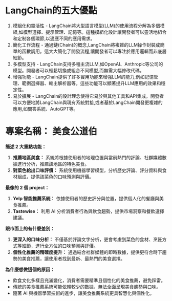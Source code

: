 # LangChain的五大優點

1. 模組化和靈活性 - LangChain將大型語言模型(LLM)的使用流程分解為多個模組,如模型選擇、提示管理、記憶等。這種模組化設計讓開發者可以靈活地組合和定制各個環節,以適應不同的應用需求。
2. 簡化工作流程 - 通過鏈(Chain)的概念,LangChain將複雜的LLM操作封裝成簡單的函數調用。這大大簡化了開發流程,讓開發者可以專注於應用邏輯而非底層細節。
3. 多模型支持 - LangChain支持多種主流LLM,如OpenAI、Anthropic等公司的模型。開發者可以輕鬆切換或組合不同模型,而無需大幅修改代碼。
4. 增強功能 - LangChain提供了許多實用功能來增強LLM的能力,例如記憶管理、範例選擇器、輸出解析器等。這些功能可以顯著提升LLM應用的效果和穩定性。
5. 易於擴展 - LangChain的設計理念使得它易於與其他工具和API集成。開發者可以方便地將LangChain與現有系統對接,或者基於LangChain開發更複雜的應用,如問答系統、AutoGPT等。



# **專案名稱：** 美食公道伯

**簡述 2 大重點功能：**

1. **推薦地區美食：** 系統將根據使用者的地理位置與當前熱門的評論、社群媒體數據進行分析，推薦該地區的特色美食。
2. **對菜色給出口味評價：** 系統使用機器學習模型，分析歷史評論、評分資料與食材組成，提供該菜色的口味預測與評價。

**最像的 2 個 project：**

1. **Yelp 智能推薦系統：** 依據使用者的歷史評分與位置，提供個人化的餐廳與美食推薦。
2. **Tastewise：** 利用 AI 分析消費者行為與飲食趨勢，提供市場洞察和餐飲選擇建議。

**跟市面上的有什麼差別：**

1. **更深入的口味分析：** 不僅基於評論文字分析，更會考慮到菜色的食材、烹飪方式等細節，進行全方位的口味預測與評價。
2. **個性化推薦的精確度提升：** 通過結合社群媒體的即時數據，提供更符合時下趨勢的美食推薦，讓使用者找到最新、最熱門的美食選擇。

**為什麼想做這個的原因：**

- 飲食文化多樣且充滿變化，消費者需要精準且個性化的美食推薦，避免踩雷。
- 傳統的美食推薦系統可能依賴較少的數據，無法全面呈現美食趨勢與口味。
- 隨著 AI 與機器學習技術的進步，讓美食推薦系統更具智慧化與個性化。